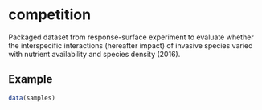 # competition

Packaged dataset from response-surface experiment to evaluate whether the interspecific interactions (hereafter impact) of invasive species varied with nutrient availability and species density  (2016).

## Example

``` r
data(samples)

```

